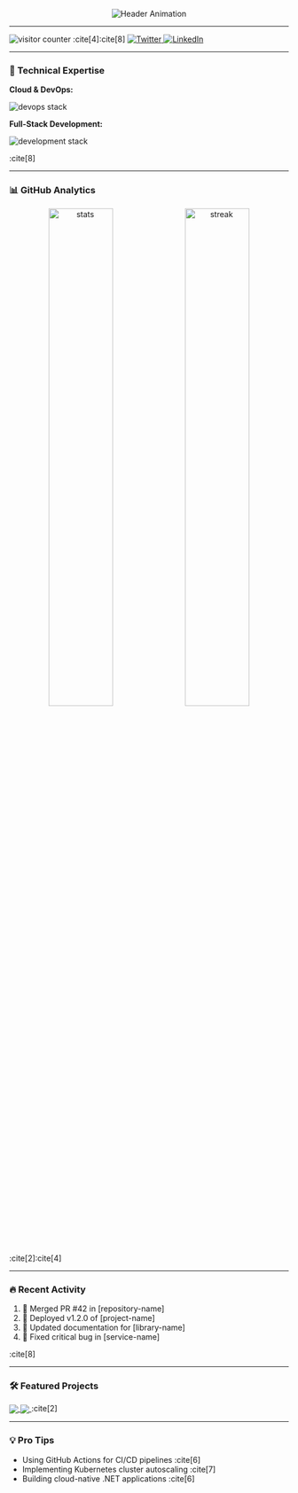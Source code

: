 <p align="center">
  <img src="https://readme-typing-svg.demolab.com?font=Fira+Code&weight=600&size=26&duration=4000&pause=1000&color=28B463&center=true&vCenter=true&width=500&lines=DevOps+Enthusiast;Full-Stack+Developer;Cloud+Native+Advocate;Open-Source+Contributor" alt="Header Animation" />
</p>

---

<p align="left"> 
  <img src="https://komarev.com/ghpvc/?username=Sligliyanage&label=Profile%20views&color=0e75b6&style=flat" alt="visitor counter" /> :cite[4]:cite[8]
  <a href="https://twitter.com/Sligliyanage" target="blank">
    <img src="https://img.shields.io/badge/Twitter-1DA1F2?style=for-the-badge&logo=twitter&logoColor=white" alt="Twitter" />
  </a>
  <a href="https://linkedin.com/in/sligliyanage">
    <img src="https://img.shields.io/badge/LinkedIn-0077B5?style=for-the-badge&logo=linkedin&logoColor=white" alt="LinkedIn" />
  </a>
</p>

---

### 🚀 Technical Expertise
**Cloud & DevOps:**  
<p align="left">
  <img src="https://skillicons.dev/icons?i=aws,docker,kubernetes,jenkins,githubactions,terraform,ansible,prometheus,grafana&perline=5" alt="devops stack" />
</p>

**Full-Stack Development:**  
<p align="left">
  <img src="https://skillicons.dev/icons?i=cs,dotnet,react,ts,postgres,mongodb,redis,nodejs,html,css,tailwind&perline=6" alt="development stack" />
</p> :cite[8]

---

### 📊 GitHub Analytics
<p align="center">
  <img src="https://github-readme-stats.vercel.app/api?username=Sligliyanage&show_icons=true&theme=dark&hide_border=true&bg_color=000000&title_color=28B463&icon_color=28B463" width="48%" alt="stats" />
  <img src="https://github-readme-streak-stats.herokuapp.com/?user=Sligliyanage&theme=dark&background=000000&stroke=28B463&ring=28B463&fire=28B463&currStreakLabel=28B463" width="48%" alt="streak" />
</p> :cite[2]:cite[4]

---

### 🔥 Recent Activity
<!--START_SECTION:activity-->
1. 🎉 Merged PR #42 in [repository-name]
2. 🚀 Deployed v1.2.0 of [project-name]
3. 📝 Updated documentation for [library-name]
4. 🐛 Fixed critical bug in [service-name]
<!--END_SECTION:activity--> :cite[8]

---

### 🛠️ Featured Projects
<a href="https://github.com/Sligliyanage/cloud-automation-toolkit">
  <img align="center" src="https://github-readme-stats.vercel.app/api/pin/?username=Sligliyanage&repo=cloud-automation-toolkit&theme=dark&bg_color=000000&title_color=28B463" />
</a>

<a href="https://github.com/Sligliyanage/dotnet-microservices-template">
  <img align="center" src="https://github-readme-stats.vercel.app/api/pin/?username=Sligliyanage&repo=dotnet-microservices-template&theme=dark&bg_color=000000&title_color=28B463" />
</a> :cite[2]

---

### 💡 Pro Tips
- Using GitHub Actions for CI/CD pipelines :cite[6]
- Implementing Kubernetes cluster autoscaling :cite[7]
- Building cloud-native .NET applications :cite[6]

